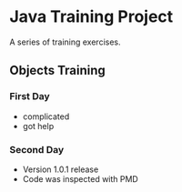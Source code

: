 # Java Training Project
A series of training exercises.

## Objects Training
### First Day
- complicated
- got help

### Second Day
- Version 1.0.1 release
- Code was inspected with PMD
